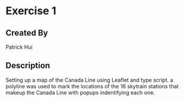 # Exercise 1

## Created By
Patrick Hui

## Description
Setting up a map of the Canada Line using Leaflet and type script. a polyline was used to mark the locations of the 16 skytrain stations that makeup the Canada Line with popups indentifying each one.